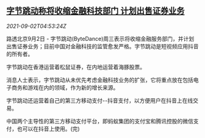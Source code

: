 <!--1630558863000-->
[字节跳动称将收缩金融科技部门 计划出售证券业务](https://cn.reuters.com/article/bytedance-fintech-plan-0902-idCNKBS2FY0BP)
------

<div><i>2021-09-02T04:53:24Z</i></div><p>路透北京9月2日 - 字节跳动(ByteDance)周三表示将收缩金融服务部门，并计划出售证券业务；目前中国对金融科技的监管愈发严格。字节跳动是短视频应用抖音的所有者。</p><p>字节跳动在香港运营着松鼠证券，在内地运营着海豚股票。</p><p>消息人士表示，字节跳动从未优先考虑金融科技业务的扩张，它将重点放在包括电子商务和游戏在内的领域，作为新的增长来源。</p><p>字节跳动还运营着自己的第三方移动支付--抖音支付，以方便用户在抖音上在线交易。</p><p>中国两个主导性的第三方移动支付平台，即蚂蚁集团的支付宝和腾讯控股的微信支付，也可以在抖音上使用。(完)</p>

